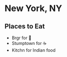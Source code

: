 # New York, NY

## Places to Eat
- Brgr for :hamburger:
- Stumptown for :coffee:
- Kitchn for Indian food

